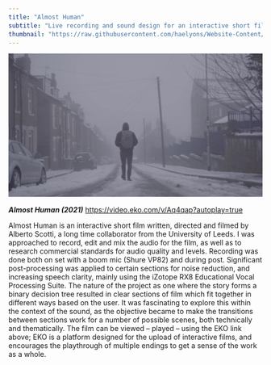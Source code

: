 ```yaml
---
title: "Almost Human"
subtitle: "Live recording and sound design for an interactive short film"
thumbnail: "https://raw.githubusercontent.com/haelyons/Website-Content/master/Screenshot%202021-09-02%20at%2015.21.07.png"
---
```


![](https://raw.githubusercontent.com/haelyons/Website-Content/master/Screenshot%202021-09-02%20at%2015.21.07.png)

_**Almost Human (2021)**_ https://video.eko.com/v/Aq4qap?autoplay=true

Almost Human is an interactive short film written, directed and filmed by Alberto Scotti,
a long time collaborator from the University of Leeds. I was approached to record, edit
and mix the audio for the film, as well as to research commercial standards for audio quality and levels. Recording was done both on set with a boom mic (Shure VP82) and during post. Significant post-processing was applied to certain sections for noise reduction, and increasing speech clarity, mainly using the iZotope RX8 Educational Vocal Processing Suite. The nature of the project as one where the story forms a binary decision tree resulted in clear sections of film which fit together in different ways based on the user. It was fascinating to explore this within the context of the sound, as the objective became to make the transitions between sections work for a number of possible scenes, both technically and thematically. The film can be viewed – played – using the EKO link above; EKO is a platform designed for the upload of interactive films, and encourages the playthrough of multiple endings to get a sense of the work as a whole.
